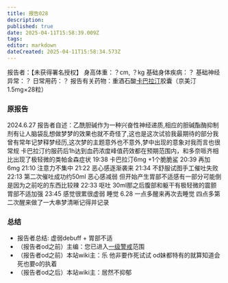 ```yaml
---
title: 报告028
description: 
published: true
date: 2025-04-11T15:58:39.009Z
tags: 
editor: markdown
dateCreated: 2025-04-11T15:58:34.573Z
---
```


﻿报告者：【未获得署名授权】
身高体重：？cm, ？kg
基础身体疾病：？
基础神经异常：？
日常用药：？
报告有关药物：重酒石酸[卡巴拉汀](/ChEI/)胶囊（京美汀1.5mg×28粒）

### 原报告
2024.6.27
报告者自述：乙酰胆碱作为一种兴奋性神经递质,相应的胆碱酯酶抑制剂有让人脑袋乱想做梦梦的效果也就不奇怪了,这也是这次试验我最期待的部分我曾有常年记梦释梦经历,这次梦的主题意外也不意外,梦中出现的意象对我而言也很常规
卡巴拉汀约服药后1h达到血药浓度峰值药效都在预期范围内，和多奈哌齐相比出现了极轻微的类帕金森症状
19:38 卡巴拉汀6mg +1个脆脆鲨
20:39 再加6mg
21:10 注意力不集中
21:22 恶心感逐渐袭来
21:34 不舒服试图手工催吐失败
22:13 第二次催吐成功约50ml 恶心感减弱 但开始产生胃部不适感有一部分可能倒是因为之前吃的东西比较辣
22:33 呕吐 30ml那之后腹部和躯干有极轻微的震颤 胃部不适加强
23:45 感觉很累很虚弱 睡觉
6.28 一点多醒来再次去睡觉
四点多第二次醒来做了一大串梦清晰记得并记录

### 总结
- 报告者总结: 虚弱debuff + 胃部不适
- （报告者od之前）主编：您已进入[一级警戒](/%E8%8D%AF%E7%89%A9%E8%AD%A6%E6%88%92/)范围
- （报告者od之前）本站wiki主：乐 他非要作死试试 od妹都特有的就算知道会死也要o的执着
- （报告者od之后）本站wiki主：居然不抑郁
